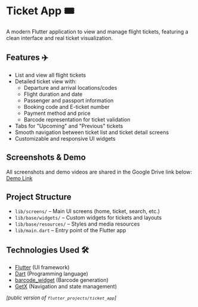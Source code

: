 # Ticket App 🎟️

A modern Flutter application to view and manage flight tickets, featuring a clean interface and real ticket visualization.

## Features ✈️

- List and view all flight tickets
- Detailed ticket view with:
  - Departure and arrival locations/codes
  - Flight duration and date
  - Passenger and passport information
  - Booking code and E-ticket number
  - Payment method and price
  - Barcode representation for ticket validation
- Tabs for "Upcoming" and "Previous" tickets
- Smooth navigation between ticket list and ticket detail screens
- Customizable and responsive UI widgets

## Screenshots & Demo

All screenshots and demo videos are shared in the Google Drive link below:  
[Demo Link](PASTE_YOUR_GOOGLE_DRIVE_LINK_HERE)

## Project Structure

- `lib/screens/` – Main UI screens (home, ticket, search, etc.)
- `lib/base/widgets/` – Custom widgets for tickets and layouts
- `lib/base/resources/` – Styles and media resources
- `lib/main.dart` – Entry point of the Flutter app

## Technologies Used 🛠️

- [Flutter](https://flutter.dev/) (UI framework)
- [Dart](https://dart.dev/) (Programming language)
- [barcode_widget](https://pub.dev/packages/barcode_widget) (Barcode generation)
- [GetX](https://pub.dev/packages/get) (Navigation and state management)

<p align="left" style="font-size:small"><i>[public version of <code>flutter_projects/ticket_app</code>]</i></p>